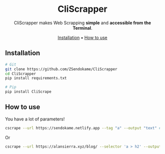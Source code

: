 <div align="center">

# CliScrapper

CliScrapper makes Web Scrapping **simple** and **accessible from the Terminal**.

[Installation](#Installation) •
[How to use](#How-to-use)
</div>

## Installation
```sh
# Git
git clone https://github.com/ZSendokame/CliScrapper
cd CliScrapper
pip install requirements.txt

# Pip
pip install CliScrape
```

## How to use
You have a lot of parameters!
```sh
cscrape --url https://sendokame.netlify.app --tag "a" --output "text" # <- You can select the attributes of BS4. 
```
Or
```sh
cscrape --url https://alansierra.xyz/blog/ --selector 'a > h2' --output text
```
